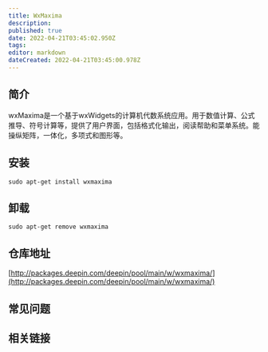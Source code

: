 ```yaml
---
title: WxMaxima
description: 
published: true
date: 2022-04-21T03:45:02.950Z
tags: 
editor: markdown
dateCreated: 2022-04-21T03:45:00.978Z
---
```


## 简介

wxMaxima是一个基于wxWidgets的计算机代数系统应用。用于数值计算、公式推导、符号计算等，提供了用户界面，包括格式化输出，阅读帮助和菜单系统。能操纵矩阵，一体化，多项式和图形等。

## 安装

`sudo apt-get install wxmaxima`

## 卸载

`sudo apt-get remove wxmaxima`

## 仓库地址

[http://packages.deepin.com/deepin/pool/main/w/wxmaxima/](http://packages.deepin.com/deepin/pool/main/w/wxmaxima/)


## 常见问题


## 相关链接
